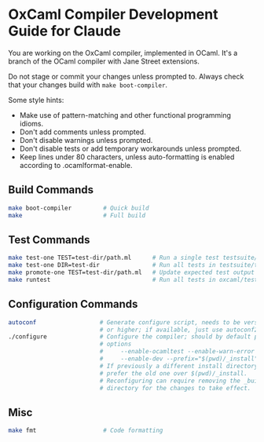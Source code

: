 # OxCaml Compiler Development Guide for Claude

You are working on the OxCaml compiler, implemented in OCaml.
It's a branch of the OCaml compiler with Jane Street extensions.

Do not stage or commit your changes unless prompted to.
Always check that your changes build with `make boot-compiler`.

Some style hints:
- Make use of pattern-matching and other functional programming idioms.
- Don't add comments unless prompted.
- Don't disable warnings unless prompted.
- Don't disable tests or add temporary workarounds unless prompted.
- Keep lines under 80 characters, unless auto-formatting is enabled according to .ocamlformat-enable.

## Build Commands
```bash
make boot-compiler         # Quick build
make                       # Full build
```

## Test Commands
```bash
make test-one TEST=test-dir/path.ml      # Run a single test testsuite/tests/test-dir/path.ml
make test-one DIR=test-dir               # Run all tests in testsuite/tests/test-dir
make promote-one TEST=test-dir/path.ml   # Update expected test output
make runtest                             # Run all tests in oxcaml/tests
```

## Configuration Commands
```bash
autoconf                  # Generate configure script, needs to be version 2.71
                          # or higher; if available, just use autoconf27 directly
./configure               # Configure the compiler; should by default pass the
                          # options
                          #     --enable-ocamltest --enable-warn-error
                          #     --enable-dev --prefix="$(pwd)/_install"
                          # If previously a different install directory was used,
                          # prefer the old one over $(pwd)/_install.
                          # Reconfiguring can require removing the _build/
                          # directory for the changes to take effect.
```

## Misc
```bash
make fmt                   # Code formatting
```
